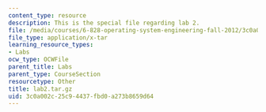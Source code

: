 ```yaml
---
content_type: resource
description: This is the special file regarding lab 2.
file: /media/courses/6-828-operating-system-engineering-fall-2012/3c0a002c25c94437fbd0a273b8659d64_lab2.tar.gz
file_type: application/x-tar
learning_resource_types:
- Labs
ocw_type: OCWFile
parent_title: Labs
parent_type: CourseSection
resourcetype: Other
title: lab2.tar.gz
uid: 3c0a002c-25c9-4437-fbd0-a273b8659d64
---
```

